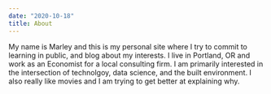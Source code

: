 ```yaml
---
date: "2020-10-18"
title: About
---
```


My name is Marley and this is my personal site where I try to commit to learning in public, and blog about my interests. I live in Portland, OR and work as an Economist for a local consulting firm. I am primarily interested in the intersection of technolgoy, data science, and the built environment. I also really like movies and I am trying to get better at explaining why. 